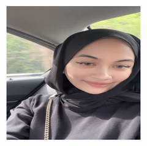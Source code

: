 <p align="center">
<div align="center">
  <img src="image.png" alt="yasmeen" width="350px" height="350px">
</div>
</p> 
